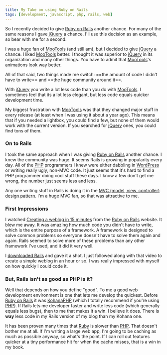 ```yaml
---
title: My Take on using Ruby on Rails
tags: [development, javascript, php, rails, web]
---
```


So I recently decided to give [Ruby on Rails][] another chance. For many of the same reasons I gave [jQuery][] a chance. I'll use this decision as an example, so bear with me for a second.

I was a huge fan of [MooTools][] (and still am), but I decided to give [jQuery][] a chance. I liked [MooTools][] better. I thought it was superior to [jQuery][] in its organization and many other things. You have to admit that [MooTools][]'s animations look way better.

All of that said, two things made me switch: ==the amount of code I didn't have to write== and ==the huge community around it==.

With [jQuery][] you write a lot less code than you do with [MooTools][]. I sometimes feel that its a lot less elegant, but less code equals quicker development time.

My biggest frustration with [MooTools][] was that they changed major stuff in every release (at least when I was using it about a year ago). This means that if you needed a lightbox, you could find a few, but none of them would work with the current version. If you searched for [jQuery][] ones, you could find tons of them.

### On to Rails

I took the same approach when I was giving [Ruby on Rails][] another chance. I knew the community was huge. It seems Rails is growing in popularity every day. All of the [PHP][] programmers I knew were either dabbling in [WordPress][] or writing really ugly, non-MVC code. It just seems that it's hard to find a PHP programmer doing cool stuff these days. I know a few don't get me wrong, the number just seems less and less.

Any one writing stuff in Rails is doing it in the [MVC (model, view, controller) design pattern](http://en.wikipedia.org/wiki/Model-view-controller). I'm a huge MVC fan, so that was attractive to me.

### First Impressions

I watched [Creating a weblog in 15 minutes](http://media.rubyonrails.org/video/rails_blog_2.mov) from the [Ruby on Rails][] website. It blew me away. It was amazing how much code you didn't have to write, which is the entire purpose of a framework. A framework is designed to solve common problems so everyone doesn't have to solve them again and again. Rails seemed to solve more of these problems than any other framework I've used, and it did it very well.

I [downloaded Rails](http://rubyonrails.org/download) and gave it a shot. I just followed along with that video to create a simple weblog in an hour or so.  I was really impressed with myself on how quickly I could code it.

### But, Rails isn't as good as PHP is it?

Well that depends on how you define "good". To me a good web development environment is one that lets me develop the quickest. Before [Ruby on Rails][] it was [KohanaPHP][] (which I totally recommend if you're using [PHP][]). If Rails lets me developer faster and write less code (which generally equals less bugs), then to me that makes it a win. I believe it does. There is **way** less code in my Rails version of my blog than my Kohana one.

It has been proven many times that [Ruby][] is slower than [PHP][]. That doesn't bother me at all. If I'm writing a large web app, I'm going to be caching as much as possible anyway, so what's the point. If I can roll out features quicker at a tiny performance hit for when the cache misses, that is a win in my book.

[Ruby on Rails]: http://rubyonrails.org/
[jQuery]: http://jquery.com/
[MooTools]: http://mootools.net/
[PHP]: http://php.net/
[WordPress]: http://wordpress.org/
[KohanaPHP]: http://kohanaphp.com/
[Ruby]: http://ruby-lang.org/
